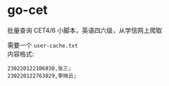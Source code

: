 # go-cet
批量查询 CET4/6 小脚本，英语四六级，从学信网上爬取

需要一个 `user-cache.txt`   
内容格式:
```
230220122106830,张三;
230220122763029,李晓云;
```
